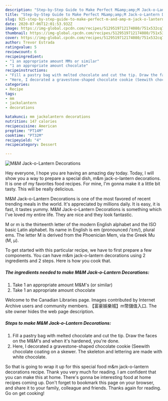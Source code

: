 ```yaml
---
description: "Step-by-Step Guide to Make Perfect M&amp;amp;M Jack-o-Lantern Decorations"
title: "Step-by-Step Guide to Make Perfect M&amp;amp;M Jack-o-Lantern Decorations"
slug: 925-step-by-step-guide-to-make-perfect-m-and-amp-m-jack-o-lantern-decorations
date: 2020-07-06T12:01:53.932Z
image: https://img-global.cpcdn.com/recipes/5129519712174080/751x532cq70/mm-jack-o-lantern-decorations-recipe-main-photo.jpg
thumbnail: https://img-global.cpcdn.com/recipes/5129519712174080/751x532cq70/mm-jack-o-lantern-decorations-recipe-main-photo.jpg
cover: https://img-global.cpcdn.com/recipes/5129519712174080/751x532cq70/mm-jack-o-lantern-decorations-recipe-main-photo.jpg
author: Trevor Estrada
ratingvalue: 5
reviewcount: 6
recipeingredient:
- "1 an appropriate amount MMs or similar"
- "1 an appropriate amount chocolate"
recipeinstructions:
- "Fill a pastry bag with melted chocolate and cut the tip. Draw the faces on the M&amp;M&#39;s and when it&#39;s hardened, you&#39;re done."
- "Here, I decorated a gravestone-shaped chocolate cookie (Seewith chocolate coating on a skewer. The skeleton and lettering are made with white chocolate."
categories:
- Recipe
tags:
- mm
- jackolantern
- decorations

katakunci: mm jackolantern decorations 
nutrition: 147 calories
recipecuisine: American
preptime: "PT14M"
cooktime: "PT32M"
recipeyield: "4"
recipecategory: Dessert

---
```



![M&amp;M Jack-o-Lantern Decorations](https://img-global.cpcdn.com/recipes/5129519712174080/751x532cq70/mm-jack-o-lantern-decorations-recipe-main-photo.jpg)

Hey everyone, I hope you are having an amazing day today. Today, I will show you a way to prepare a special dish, m&amp;m jack-o-lantern decorations. It is one of my favorites food recipes. For mine, I'm gonna make it a little bit tasty. This will be really delicious.

M&amp;M Jack-o-Lantern Decorations is one of the most favored of recent trending meals in the world. It's appreciated by millions daily. It is easy, it is fast, it tastes yummy. M&amp;M Jack-o-Lantern Decorations is something which I've loved my entire life. They are nice and they look fantastic.

M or m is the thirteenth letter of the modern English alphabet and the ISO basic Latin alphabet. Its name in English is em (pronounced /ˈɛm/), plural ems. The letter M is derived from the Phoenician Mem, via the Greek Mu (Μ, μ).


To get started with this particular recipe, we have to first prepare a few components. You can have m&amp;m jack-o-lantern decorations using 2 ingredients and 2 steps. Here is how you cook that.

<!--inarticleads1-->

##### The ingredients needed to make M&amp;M Jack-o-Lantern Decorations:

1. Take 1 an appropriate amount M&amp;M&#39;s (or similar)
1. Take 1 an appropriate amount chocolate


Welcome to the Canadian Libraries page. Images contributed by Internet Archive users and community members. 【富豪娛樂城】m幣儲值入口. The site owner hides the web page description. 

<!--inarticleads2-->

##### Steps to make M&amp;M Jack-o-Lantern Decorations:

1. Fill a pastry bag with melted chocolate and cut the tip. Draw the faces on the M&amp;M&#39;s and when it&#39;s hardened, you&#39;re done.
1. Here, I decorated a gravestone-shaped chocolate cookie (Seewith chocolate coating on a skewer. The skeleton and lettering are made with white chocolate.




So that is going to wrap it up for this special food m&amp;m jack-o-lantern decorations recipe. Thank you very much for reading. I am confident that you can make this at home. There's gonna be interesting food at home recipes coming up. Don't forget to bookmark this page on your browser, and share it to your family, colleague and friends. Thanks again for reading. Go on get cooking!
